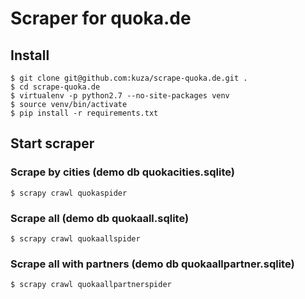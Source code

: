 # Scraper for quoka.de

## Install

```
$ git clone git@github.com:kuza/scrape-quoka.de.git .
$ cd scrape-quoka.de
$ virtualenv -p python2.7 --no-site-packages venv
$ source venv/bin/activate
$ pip install -r requirements.txt
```

## Start scraper

### Scrape by cities (demo db quokacities.sqlite)

```
$ scrapy crawl quokaspider
```

### Scrape all (demo db quokaall.sqlite)

```
$ scrapy crawl quokaallspider
```

### Scrape all with partners (demo db quokaallpartner.sqlite)

```
$ scrapy crawl quokaallpartnerspider
```
